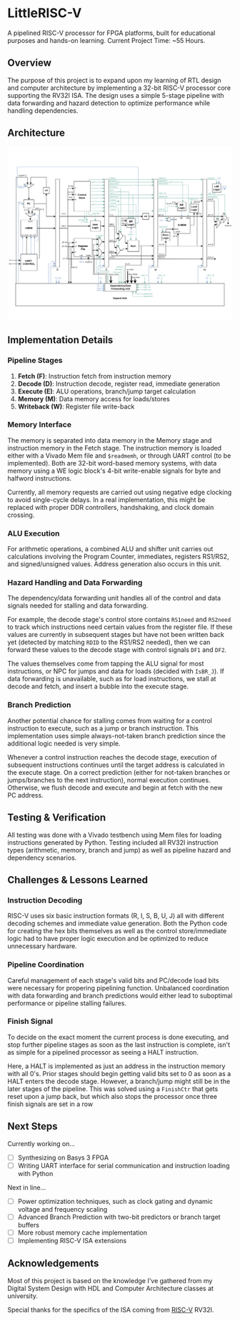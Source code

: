 # LittleRISC-V

A pipelined RISC-V processor for FPGA platforms, built for educational purposes and hands-on learning. Current Project Time: ~55 Hours.

## Overview

The purpose of this project is to expand upon my learning of RTL design and computer architecture by implementing a 32-bit RISC-V processor core supporting the RV32I ISA. The design uses a simple 5-stage pipeline with data forwarding and hazard detection to optimize performance while handling dependencies.

## Architecture

![little-risc-v architecture](./readme/little-risc-v-architecture200.png "little-risc-v architecture")

## Implementation Details

### Pipeline Stages
1. **Fetch (F)**: Instruction fetch from instruction memory
2. **Decode (D)**: Instruction decode, register read, immediate generation
3. **Execute (E)**: ALU operations, branch/jump target calculation
4. **Memory (M)**: Data memory access for loads/stores
5. **Writeback (W)**: Register file write-back

### Memory Interface
The memory is separated into data memory in the Memory stage and instruction memory in the Fetch stage. The instruction memory is loaded either with a Vivado Mem file and `$readmemh`, or through UART control (to be implemented). Both are 32-bit word-based memory systems, with data memory using a WE logic block's 4-bit write-enable signals for byte and halfword instructions.

Currently, all memory requests are carried out using negative edge clocking to avoid single-cycle delays. In a real implementation, this might be replaced with proper DDR controllers, handshaking, and clock domain crossing.

### ALU Execution
For arithmetic operations, a combined ALU and shifter unit carries out calculations involving the Program Counter, immediates, registers RS1/RS2, and signed/unsigned values. Address generation also occurs in this unit.

### Hazard Handling and Data Forwarding
The dependency/data forwarding unit handles all of the control and data signals needed for stalling and data forwarding. 

For example, the decode stage's control store contains `RS1need` and `RS2need` to track which instructions need certain values from the register file. If these values are currently in subsequent stages but have not been written back yet (detected by matching `RDID` to the RS1/RS2 needed), then we can forward these values to the decode stage with control signals `DF1` and `DF2`. 

The values themselves come from tapping the ALU signal for most instructions, or NPC for jumps and data for loads (decided with `IsBR_J`). If data forwarding is unavailable, such as for load instructions, we stall at decode and fetch, and insert a bubble into the execute stage. 

### Branch Prediction
Another potential chance for stalling comes from waiting for a control instruction to execute, such as a jump or branch instruction. This implementation uses simple always-not-taken branch prediction since the additional logic needed is very simple. 

Whenever a control instruction reaches the decode stage, execution of subsequent instructions continues until the target address is calculated in the execute stage. On a correct prediction (either for not-taken branches or jumps/branches to the next instruction), normal execution continues. Otherwise, we flush decode and execute and begin at fetch with the new PC address.

## Testing & Verification

All testing was done with a Vivado testbench using Mem files for loading instructions generated by Python. Testing included all RV32I instruction types (arithmetic, memory, branch and jump) as well as pipeline hazard and dependency scenarios.

## Challenges & Lessons Learned

### Instruction Decoding
RISC-V uses six basic instruction formats (R, I, S, B, U, J) all with different decoding schemes and immediate value generation. Both the Python code for creating the hex bits themselves as well as the control store/immediate logic had to have proper logic execution and be optimized to reduce unnecessary hardware.

### Pipeline Coordination
Careful management of each stage's valid bits and PC/decode load bits were necessary for propering pipelining function. Unbalanced coordination with data forwarding and branch predictions would either lead to suboptimal performance or pipeline stalling failures.

### Finish Signal
To decide on the exact moment the current process is done executing, and stop further pipeline stages as soon as the last instruction is complete, isn't as simple for a pipelined processor as seeing a HALT instruction. 

Here, a HALT is implemented as just an address in the instruction memory with all 0's. Prior stages should begin getting valid bits set to 0 as soon as a HALT enters the decode stage. However, a branch/jump might still be in the later stages of the pipeline. This was solved using a `FinishCtr` that gets reset upon a jump back, but which also stops the processor once three finish signals are set in a row


## Next Steps

Currently working on...
- [ ] Synthesizing on Basys 3 FPGA
- [ ] Writing UART interface for serial communication and instruction loading with Python

Next in line...
- [ ] Power optimization techniques, such as clock gating and dynamic voltage and frequency scaling
- [ ] Advanced Branch Prediction with two-bit predictors or branch target buffers
- [ ] More robust memory cache implementation
- [ ] Implementing RISC-V ISA extensions

## Acknowledgements
Most of this project is based on the knowledge I've gathered from my Digital System Design with HDL and Computer Architecture classes at university.

Special thanks for the specifics of the ISA coming from [RISC-V](https://github.com/riscv) RV32I.
